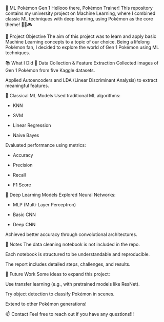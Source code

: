 🧠 ML Pokémon Gen 1
Hellooo there, Pokémon Trainer!
This repository contains my university project on Machine Learning, where I combined classic ML techniques with deep learning, using Pokémon as the core theme! 🐱‍🏍🎮

🎯 Project Objective
The aim of this project was to learn and apply basic Machine Learning concepts to a topic of our choice.
Being a lifelong Pokémon fan, I decided to explore the world of Gen 1 Pokémon using ML techniques.

📚 What I Did
🔹 Data Collection & Feature Extraction
Collected images of Gen 1 Pokémon from five Kaggle datasets.

Applied Autoencoders and LDA (Linear Discriminant Analysis) to extract meaningful features.

🔹 Classical ML Models
Used traditional ML algorithms:

+ KNN

+ SVM

+ Linear Regression

+ Naive Bayes

Evaluated performance using metrics:

+ Accuracy

+ Precision

+ Recall

+ F1 Score

🔹 Deep Learning Models
Explored Neural Networks:

+ MLP (Multi-Layer Perceptron)

+ Basic CNN

+ Deep CNN

Achieved better accuracy through convolutional architectures.

📌 Notes
The data cleaning notebook is not included in the repo.

Each notebook is structured to be understandable and reproducible.

The report includes detailed steps, challenges, and results.

🚀 Future Work
Some ideas to expand this project:

Use transfer learning (e.g., with pretrained models like ResNet).

Try object detection to classify Pokémon in scenes.

Extend to other Pokémon generations!

📫 Contact
Feel free to reach out if you have any questions!!!

